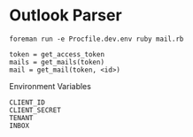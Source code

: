 # Outlook Parser

    foreman run -e Procfile.dev.env ruby mail.rb

    token = get_access_token
    mails = get_mails(token)
    mail = get_mail(token, <id>)

Environment Variables

    CLIENT_ID
    CLIENT_SECRET
    TENANT
    INBOX